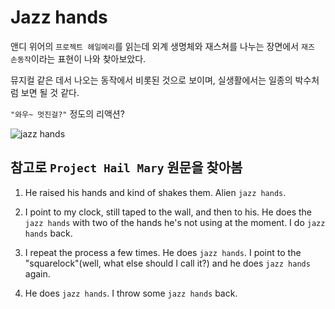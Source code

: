 # Jazz hands


앤디 위어의 `프로젝트 헤일메리`를 읽는데 외계 생명체와 재스쳐를 나누는 장면에서 `재즈 손동작`이라는 표현이 나와 찾아보았다. 

뮤지컬 같은 데서 나오는 동작에서 비롯된 것으로 보이며, 실생활에서는 일종의 박수처럼 보면 될 것 같다. 

`"와우~ 멋진걸?"` 정도의 리액션? 


![jazz hands](https://media.giphy.com/media/BNKGM6uOgPhp6/giphy.gif)



## 참고로 `Project Hail Mary` 원문을 찾아봄


1. He raised his hands and kind of shakes them. Alien `jazz hands`.

2. I point to my clock, still taped to the wall, and then to his. He does the `jazz hands` with two of the hands he's not using at the moment. I do `jazz hands` back.

3. I repeat the process a few times. He does `jazz hands`. I point to the "squarelock"(well, what else should I call it?) and he does `jazz hands` again.

4. He does `jazz hands`. I throw some `jazz hands` back. 

